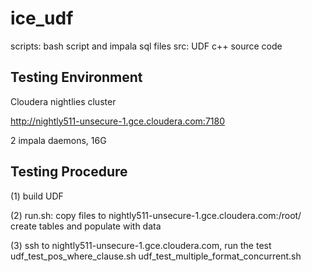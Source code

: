 # ice_udf

scripts: bash script and impala sql files
src: UDF c++ source code

## Testing Environment
Cloudera nightlies cluster

http://nightly511-unsecure-1.gce.cloudera.com:7180

2 impala daemons, 16G

## Testing Procedure
(1) build UDF

(2) run.sh: 
    copy files to nightly511-unsecure-1.gce.cloudera.com:/root/
    create tables and populate with data
    
(3) ssh to nightly511-unsecure-1.gce.cloudera.com, run the test
    udf_test_pos_where_clause.sh
    udf_test_multiple_format_concurrent.sh
